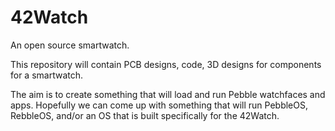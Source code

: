 # 42Watch
An open source smartwatch.

This repository will contain PCB designs, code, 3D designs for components
for a smartwatch.

The aim is to create something that will load and run Pebble watchfaces and apps.
Hopefully we can come up with something that will run PebbleOS, RebbleOS, and/or
an OS that is built specifically for the 42Watch.
